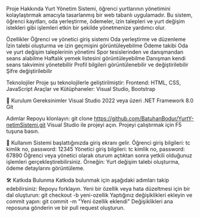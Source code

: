 Proje Hakkında
Yurt Yönetim Sistemi, öğrenci yurtlarının yönetimini kolaylaştırmak amacıyla tasarlanmış bir web tabanlı uygulamadır. Bu sistem, öğrenci kayıtları, oda yerleştirme, ödemeler, izin talepleri ve yurt değişim istekleri gibi işlemleri etkin bir şekilde yönetmenize yardımcı olur.

Özellikler
Öğrenci ve yönetici giriş sistemi 
Oda yerleştirme ve düzenleme
İzin talebi oluşturma ve izin geçmişini görüntüleyebilme
Ödeme takibi
Oda ve yurt değişim taleplerinin yönetimi
Spor tesislerinden ve danışmandan seans alabilme
Haftalık yemek listesini görüntüleyebilme
Danışman kendi seans takvimini yönetebillir
Profil bilgileri görüntülenebilir ve değiştirilebilir
Şifre değiştirilebilir



Teknolojiler
Proje şu teknolojilerle geliştirilmiştir:
Frontend: HTML, CSS, JavaScript
Araçlar ve Kütüphaneler: Visual Studio, Bootstrap

🔧 Kurulum
Gereksinimler
Visual Studio 2022 veya üzeri
.NET Framework 8.0
Git

Adımlar
Repoyu klonlayın:
git clone https://github.com/BatuhanBodur/YurtY-netimSistemi.git
Visual Studio ile projeyi açın.
Projeyi çalıştırmak için F5 tuşuna basın.

📖 Kullanım
Sistemi başlattığınızda giriş ekranı gelir.
Öğrenci giriş bilgileri: tc kimlik no, password: 12345
Yönetici giriş bilgileri: tc kimlik no, password: 67890
Öğrenci veya yönetici olarak oturum açtıktan sonra yetkili olduğunuz işlemleri gerçekleştirebilirsiniz.
Örneğin: Yurt değişim talebi oluşturma, ödeme detaylarını görüntüleme.

🛠 Katkıda Bulunma
Katkıda bulunmak için aşağıdaki adımları takip edebilirsiniz:
Repoyu forklayın.
Yeni bir özellik veya hata düzeltmesi için bir dal oluşturun:
git checkout -b yeni-ozellik
Yaptığınız değişiklikleri ekleyin ve commit yapın:
git commit -m "Yeni özellik eklendi"
Değişiklikleri ana reposuna gönderin ve bir pull request oluşturun.
